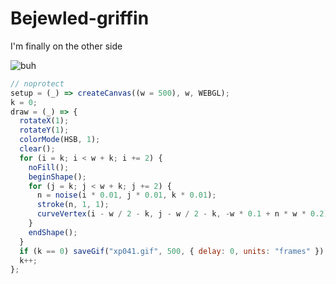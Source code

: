 # Bejewled-griffin
I'm finally on the other side

![buh](https://github.com/nicolasbaez/Bejewled-griffin/blob/main/xp041.gif)
```javascript
// noprotect
setup = (_) => createCanvas((w = 500), w, WEBGL);
k = 0;
draw = (_) => {
  rotateX(1);
  rotateY(1);
  colorMode(HSB, 1);
  clear();
  for (i = k; i < w + k; i += 2) {
    noFill();
    beginShape();
    for (j = k; j < w + k; j += 2) {
      n = noise(i * 0.01, j * 0.01, k * 0.01);
      stroke(n, 1, 1);
      curveVertex(i - w / 2 - k, j - w / 2 - k, -w * 0.1 + n * w * 0.2);
    }
    endShape();
  }
  if (k == 0) saveGif("xp041.gif", 500, { delay: 0, units: "frames" });
  k++;
};
